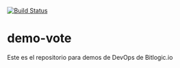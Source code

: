 [![Build Status](http://drone.bitlogic.party/api/badges/bitlogic/demo-vote/status.svg)](http://drone.bitlogic.party/bitlogic/demo-vote)

# demo-vote

Este es el repositorio para demos de DevOps de Bitlogic.io

